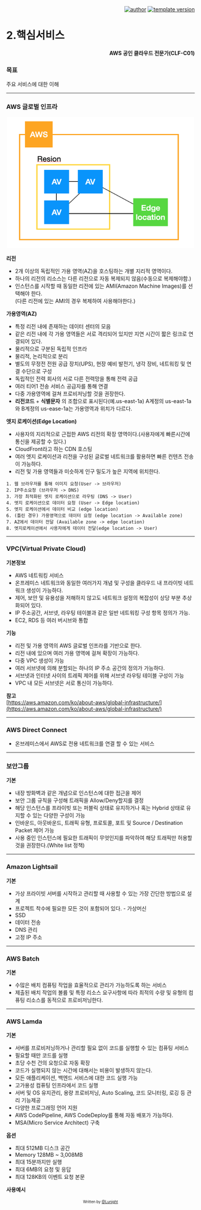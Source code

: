 <div align=right>
    <a href="https://github.com/LunightLab">
        <img alt="author" src= "https://img.shields.io/badge/author-lunight-blue?style=glat-square" target="_blank"></a>
    </a>
    <a href="https://github.com/LunightLab/LuLabTemplate">
        <img alt="template version" src= "https://img.shields.io/badge/template%20version-1.0-blue?style=glat-square" target="_blank"></a>
    </a>
</div>

2.핵심서비스
============

**<div align=right> AWS 공인 클라우드 전문가(CLF-C01)</div>**

### 목표

주요 서비스에 대한 이해

---

### AWS 글로벌 인프라

<p align="center"><img src="./img/resion-av-edgelocation.png" width="500" height="350"></p>  

**리전**  
- 2개 이상의 독립적인 가용 영역(AZ)을 호스팅하는 개별 지리적 영역이다.  
- 하나의 리전의 리소스는 다른 리전으로 자동 복제되지 않음(수동으로 복제해야함.)  
- 인스턴스를 시작할 때 동일한 리전에 있는 AMI(Amazon Machine Images)를 선택해야 한다.  
 (다른 리전에 있는 AMI의 경우 복제하여 사용해야한다.)

**가용영역(AZ)**  
- 특정 리전 내에 존재하는 데이터 센터의 모음  
- 같은 리전 내에 각 가용 영역들은 서로 격리되어 있지만 지연 시간이 짧은 링크로 연결되어 있다.  
- 물리적으로 구분된 독립적 인프라  
- 물리적, 논리적으로 분리  
- 별도의 무정전 전원 공급 장치(UPS), 현장 예비 발전기, 냉각 장비, 네트워킹 및 연결 수단으로 구성  
- 독립적인 전력 회사의 서로 다른 전력망을 통해 전력 공급  
- 여러 티어1 전송 서비스 공급자를 통해 연결  
- 다중 가용영역에 걸쳐 프로비저닝할 것을 권장한다.  
- **리전코드** + **식별문자** 의 조합으로 표시된다(예.us-east-1a) A계정의 us-east-1a와 B계정의 us-ease-1a는 가용영역과 위치가 다르다.

**엣지 로케이션(Edge Location)**  
- 사용자의 지리적으로 근접한 AWS 리전의 확장 영역이다.(사용자에게 빠른시간에 통신을 제공할 수 있다.)  
- CloudFront라고 하는 CDN 호스팅  
- 여러 엣지 로케이션과 리전을 구성된 글로벌 네트워크를 활용하면 빠른 컨텐츠 전송이 가능하다.  
- 리전 및 가용 영역들과 미슷하게 인구 밀도가 높은 지역에 위치한다.

```
1. 웹 브라우저를 통해 이미지 요청(User -> 브라우저)
2. IP주소요청 (브라우저 -> DNS)
3. 가장 최적화된 엣지 로케이션으로 라우팅 (DNS -> User)
4. 엣지 로케이션으로 데이터 요청 (User -> Edge location)
5. 엣지 로케이션에서 데이터 비교 (edge location)
6. (틀린 경우) 가용영역으로 데이터 요청 (edge location -> Available zone)
7. AZ에서 데이터 전달 (Available zone -> edge location)
8. 엣지로케이션에서 사용자에게 데이터 전달(edge location -> User)
```

---

### VPC(Virtual Private Cloud)

**기본정보**  
- AWS 네트워킹 서비스  
- 온프레미스 네트워크와 동일한 여러가지 개념 및 구성을 클라우드 내 프라이빗 네트워크 생성이 가능하다.  
- 제어, 보안 및 유용성을 저해하지 않고도 네트워크 설정의 복잡성이 상당 부분 추상화되어 있다.  
- IP 주소공간, 서브넷, 라우팅 테이블과 같은 일반 네트워킹 구성 항목 정의가 가능.  
- EC2, RDS 등 여러 버시브와 통합

**기능**  
- 리전 및 가용 영역의 AWS 글로벌 인프라를 기반으로 한다.  
- 리전 내에 있으며 여러 가용 영역에 걸쳐 확장이 가능하다.  
- 다중 VPC 생성이 가능  
- 여러 서브넷에 의해 분할되는 하나의 IP 주소 공간의 정의가 가능하다.  
- 서브넷과 인터넷 사이의 트레픽 제어를 위해 서브넷 라우팅 테이블 구성이 가능  
- VPC 내 모든 서브넷은 서로 통신이 가능하다.

**참고**  
[https://aws.amazon.com/ko/about-aws/global-infrastructure/](https://aws.amazon.com/ko/about-aws/global-infrastructure/)

---

### AWS Direct Connect

-	온브레미스에서 AWS로 전용 네트워크를 연결 할 수 있는 서비스  

---

### 보안그룹

**기본**  
- 내장 방화벽과 같은 개념으로 인스턴스에 대한 접근을 제어  
- 보안 그룹 규칙을 구성해 트래픽을 Allow/Deny할지를 결정  
- 해당 인스턴스를 프라이빗 또는 퍼블릭 상태로 유지하거나 혹는 Hybrid 상태로 유지할 수 있는 다양한 구성이 가능  
- 인바운드, 아웃바운드, 트래픽 유형, 프로토콜, 포트 및 Source / Destination Packet 제어 가능  
- 사용 중인 인스턴스에 필요한 트래픽이 무엇인지를 파악하여 해당 트래픽만 허용할 것을 권장한다.(White list 정책)

---

### Amazon Lightsail

**기본**  
- 가상 프라이빗 서버를 시작하고 관리할 때 사용할 수 있는 가장 간단한 방법으로 설계  
- 프로젝트 착수에 필요한 모든 것이 포함되어 있다. - 가상머신  
 - SSD  
 - 데이터 전송  
 - DNS 관리  
 - 고정 IP 주소

---

### AWS Batch

**기본**  
- 수많은 배치 컴퓨팅 작업을 효율적으로 관리가 가능하도록 하는 서비스  
- 제출된 배치 작업의 볼륨 및 특정 리소스 요구사항에 따라 최적의 수량 및 유형의 컴퓨팅 리소스를 동적으로 프로비저닝한다.

---

### AWS Lamda

**기본**  
- 서버를 프로비저닝하거나 관리할 필요 없이 코드를 실행할 수 있는 컴퓨팅 서비스  
- 필요할 때만 코드를 실행  
- 초당 수천 건의 요청으로 자동 확장  
- 코드가 실행되지 않는 시간에 대해서는 비용이 발생하지 않는다.  
- 모든 애플리케이션, 백엔드 서비스에 대한 코드 실행 가능  
- 고가용성 컴퓨팅 인프라에서 코드 실행  
- 서버 및 OS 유지관리, 용량 프로비저닝, Auto Scaling, 코드 모니터링, 로깅 등 관리 기능제공  
- 다양한 프로그래밍 언어 지원  
- AWS CodePipeline, AWS CodeDeploy를 통해 자동 배포가 가능하다.  
- MSA(Micro Service Architect) 구축

**옵션**  
- 최대 512MB 디스크 공간  
- Memory 128MB ~ 3,008MB  
- 최대 15분까지만 실행  
- 최대 6MB의 요청 및 응답  
- 최대 128KB의 이벤트 요청 본문

**사용예시**

<div align="center">

<sub><sup>Written by <a href="https://github.com/LunightLab">@Lunight</a></sup></sub><small></small>

</div>
